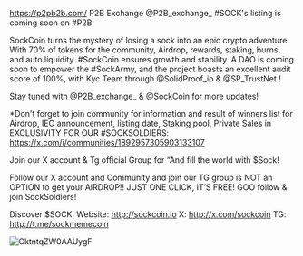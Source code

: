https://p2pb2b.com/
P2B Exchange
@P2B_exchange_
#SOCK's listing is coming soon on #P2B!

SockCoin turns the mystery of losing a sock into an epic crypto adventure. With 70% of tokens for the community, Airdrop, rewards, staking, burns, and auto liquidity.
#SockCoin ensures growth and stability. A DAO is coming soon to empower the #SockArmy, and the project boasts an excellent audit score of 100%, with Kyc Team through 
@SolidProof_io
 & 
@SP_TrustNet
!

Stay tuned with 
@P2B_exchange_
 & 
@SockCoin
 for more updates!

*Don't forget to join community for information and result of winners list for Airdrop, IEO announcement, listing date, Staking pool, Private Sales in EXCLUSIVITY FOR OUR #SOCKSOLDIERS:
https://x.com/i/communities/1892957305903133107

Join our X account & Tg official Group for “And fill the world with $Sock! 

Follow our X account and Community and join our TG group is NOT an OPTION to get your AIRDROP!! JUST ONE CLICK, IT’S FREE!
GOO follow & join SockSoldiers!

Discover $SOCK:
Website: http://sockcoin.io
X: http://x.com/sockcoin
TG: http://t.me/sockmemecoin

![GktntqZW0AAUygF](https://github.com/user-attachments/assets/8799e4b2-515f-4dcd-b682-37a1e40badb0)

